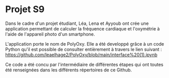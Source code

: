 # Projet S9
Dans le cadre d'un projet étudiant, Léa, Lena et Ayyoub ont crée une application permettant de calculer la fréquence cardiaque et l'oxymétrie à l'aide de l'appareil photo d'un smartphone.

L'application porte le nom de PolyOxy. Elle a été developpé grâce à un code Python qu'il est possible de consulter entièrement à travers le lien suivant : https://github.com/leaelhage2/PolyOxy/blob/main/interface%20(1).ipynb

Ce code a été concu par l'intermédiaire de différentes étapes qui ont toutes été renseignées dans les différents répertoires de ce Github.

